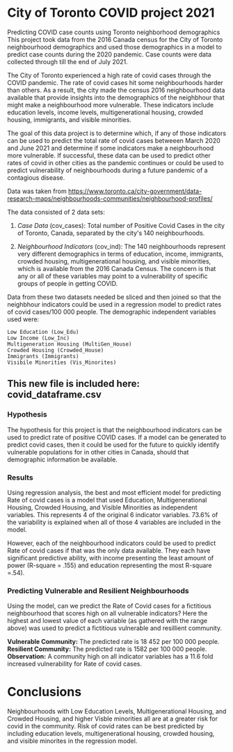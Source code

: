 # City of Toronto COVID project 2021
Predicting COVID case counts using Toronto neighborhood demographics
This project took data from the 2016 Canada census for the City of Toronto neighbourhood demographics and used those demographics in a model to predict case counts during the 2020 pandemic. Case counts were data collected through till the end of July 2021. 

The City of Toronto experienced a high rate of covid cases through the COVID pandemic. The rate of covid cases hit some neighbourhoods harder than others. As a result, the city made the census 2016 neighbourhood data available that provide insights into the demographics of the neighbhour that might make a neighbourhood more vulnerable. These indicators include education levels, income levels, multigenerational housing, crowded housing, immigrants, and visible minorities. 

The goal of this data project is to determine which, if any of those indicators can be used to predict the total rate of covid cases betweeen March 2020 and June 2021 and determine if some indicators make a neighbourhood more vulnerable. If successful, these data can be used to predict other rates of covid in other cities as the pandemic continues or could be used to predict vulnerability of neighbourhoods during a future pandemic of a contagious disease.

Data was taken from https://www.toronto.ca/city-government/data-research-maps/neighbourhoods-communities/neighbourhood-profiles/

The data consisted of 2 data sets: 
1) _Case Data_ (cov_cases):  Total number of Positive Covid Cases in the city of Toronto, Canada, separated by the city's 140 neighbourhoods. 

2) _Neighbourhood Indicators_ (cov_ind): The 140 neighbourhoods represent very different demographics in terms of education, income, immigrants, crowded housing, multigenerational housing, and visible minorities, which is available from the 2016 Canada Census. The concern is that any or all of these variables may point to a vulnerability of specific groups of people in getting COVID. 

Data from these two datasets needed be sliced and then joined so that the neighbhour indicators could be used in a regression model to predict rates of covid cases/100 000 people. The demographic independent variables used were:
    
    Low Education (Low_Edu)
    Low Income (Low_Inc)
    Multigeneration Housing (MultiGen_House)
    Crowded Housing (Crowded_House)
    Immigrants (Immigrants)
    Visibile Minorities (Vis_Minorites)


## This new file is included here: **covid_dataframe.csv**

### Hypothesis

The hypothesis for this project is that the neighbourhood indicators can be used to predict rate of positive COVID cases. If a model can be generated to predict covid cases, then it could be used for the future to quickly identify vulnerable populations for in other cities in Canada, should that demographic information be available. 


### Results

Using regression analysis, the best and most efficient model for predicting Rate of covid cases is a model that used Education, Multigenerational Housing, Crowded Housing, and Visible Minorities as independent variables. This represents 4 of the original 6 indicator variables. 73.6% of the variability is explained when all of those 4 variables are included in the model.

However, each of the neighbourhood indicators could be used to predict Rate of covid cases if that was the only data available. They each have significant predictive ability, with income presenting the least amount of power (R-square = .155) and education representing the most R-square =.54).

### Predicting Vulnerable and Resilient Neighbourhoods

Using the model, can we predict the Rate of Covid cases for a fictitious neighbourhood that scores high on all vulnerable indicators?  Here the highest and lowest value of each variable (as gathered with the range above) was used to predict a fictitious vulnerable and resillient community. 


**Vulnerable Community:** The predicted rate is 18 452 per 100 000 people.
**Resilient Community:** The predicted rate is 1582 per 100 000 people.
**Observation:** A community high on all indicator variables has a 11.6 fold increased vulnerability for Rate of covid cases. 

# Conclusions
Neighbourhoods with Low Education Levels, Multigenerational Housing, and Crowded Housing, and higher Visble minorities  all are at a greater risk for covid in the community. Risk of covid rates can be best predicted by including education levels, multigenerational housing, crowded housing, and visible minorites in the regression model.
